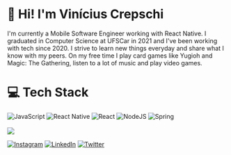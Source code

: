# 👋 Hi! I'm Vinícius Crepschi
I'm currently a Mobile Software Engineer working with React Native. I graduated in Computer Science at UFSCar in 2021 and I've been working with tech since 2020. I strive to learn new things everyday and share what I know with my peers. On my free time I play card games like Yugioh and Magic: The Gathering, listen to a lot of music and play video games.

# 💻 Tech Stack
![JavaScript](https://img.shields.io/badge/javascript-%23323330.svg?style=for-the-badge&logo=javascript&logoColor=%23F7DF1E) ![React Native](https://img.shields.io/badge/react_native-%2320232a.svg?style=for-the-badge&logo=react&logoColor=%2361DAFB) ![React](https://img.shields.io/badge/react-%2320232a.svg?style=for-the-badge&logo=react&logoColor=%2361DAFB) ![NodeJS](https://img.shields.io/badge/node.js-6DA55F?style=for-the-badge&logo=node.js&logoColor=white) ![Spring](https://img.shields.io/badge/spring-%236DB33F.svg?style=for-the-badge&logo=spring&logoColor=white)
<br><br>![](https://github-readme-stats.vercel.app/api/top-langs/?username=Vinality&theme=radical&hide_border=false&include_all_commits=false&count_private=false&layout=compact)

[![Instagram](https://img.shields.io/badge/Instagram-%23E4405F.svg?logo=Instagram&logoColor=white)](https://instagram.com/vicrepschi) [![LinkedIn](https://img.shields.io/badge/LinkedIn-%230077B5.svg?logo=linkedin&logoColor=white)](https://linkedin.com/in/viniciuscrepschi) [![Twitter](https://img.shields.io/badge/Twitter-%231DA1F2.svg?logo=Twitter&logoColor=white)](https://twitter.com/ViniciusAX4) 
